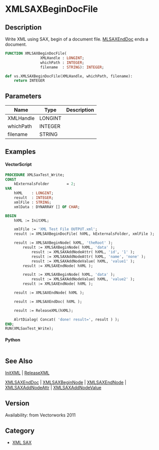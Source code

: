 # XMLSAXBeginDocFile

## Description
Write XML using SAX, begin of a document file. [ MLSAXEndDoc](XMLSAXEndDoc.md) ends a document.

```pascal
FUNCTION XMLSAXBeginDocFile(
				XMLHandle : LONGINT;
				whichPath : INTEGER;
				filename  : STRING): INTEGER;
```

```python
def vs.XMLSAXBeginDocFile(XMLHandle, whichPath, filename):
    return INTEGER
```

## Parameters
|Name|Type|Description|
|---|---|---|
|XMLHandle|LONGINT|   |
|whichPath|INTEGER|   |
|filename|STRING|   |

## Examples
#### VectorScript ####
```pascal
PROCEDURE XMLSaxTest_Write;
CONST
	kExternalsFolder 		= 2;
VAR
	hXML    : LONGINT;
	result  : INTEGER;
	xmlFile : STRING;
	xmlData	: DYNARRAY [] OF CHAR;

BEGIN
	hXML := InitXML;

	xmlFile := 'XML Test File OUTPUT.xml';
	result := XMLSAXBeginDocFile( hXML, kExternalsFolder, xmlFile );

	result := XMLSAXBeginNode( hXML, 'theRoot' );
		result := XMLSAXBeginNode( hXML, 'data' );
			result := XMLSAXAddNodeAttr( hXML, 'id', '1' );
			result := XMLSAXAddNodeAttr( hXML, 'name', 'none' );
			result := XMLSAXAddNodeValue( hXML, 'value1' );
		result := XMLSAXEndNode( hXML );

		result := XMLSAXBeginNode( hXML, 'data' );
			result := XMLSAXAddNodeValue( hXML, 'value2' );
		result := XMLSAXEndNode( hXML );

	result := XMLSAXEndNode( hXML );

	result := XMLSAXEndDoc( hXML );

	result := ReleaseXML(hXML);

	AlrtDialog( Concat( 'done! result=', result ) );
END;
RUN(XMLSaxTest_Write);
```
#### Python ####
```python

```

## See Also
[InitXML](InitXML.md) | [ReleaseXML](ReleaseXML.md)

[XMLSAXEndDoc](XMLSAXEndDoc.md) | [XMLSAXBeginNode](XMLSAXBeginNode.md) | [XMLSAXEndNode](XMLSAXEndNode.md) | [XMLSAXAddNodeAttr](XMLSAXAddNodeAttr.md) | [XMLSAXAddNodeValue](XMLSAXAddNodeValue.md)

## Version
Availability: from Vectorworks 2011

## Category
* [XML SAX](../Categories/XML%20SAX.md)
